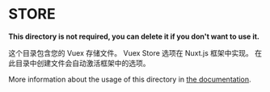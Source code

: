 <!--
 * @Author: your name
 * @Date: 2020-12-31 09:53:23
 * @LastEditTime: 2020-12-31 09:58:22
 * @LastEditors: Please set LastEditors
 * @Description: In User Settings Edit
 * @FilePath: \NUXT\nuxtdemo\store\README.md
-->

# STORE

**This directory is not required, you can delete it if you don't want to use it.**

这个目录包含您的 Vuex 存储文件。
Vuex Store 选项在 Nuxt.js 框架中实现。
在此目录中创建文件会自动激活框架中的选项。

More information about the usage of this directory in [the documentation](https://nuxtjs.org/guide/vuex-store).
